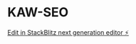 # KAW-SEO

[Edit in StackBlitz next generation editor ⚡️](https://stackblitz.com/~/github.com/complexsimplcitymedia/KAW-SEO)